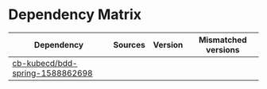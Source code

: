 # Dependency Matrix

Dependency | Sources | Version | Mismatched versions
---------- | ------- | ------- | -------------------
[cb-kubecd/bdd-spring-1588862698](https://github.com/cb-kubecd/bdd-spring-1588862698.git) |  | []() | 
